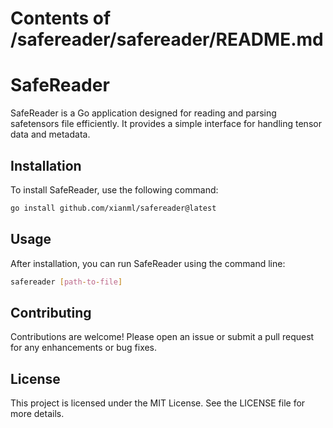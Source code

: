 # Contents of /safereader/safereader/README.md

# SafeReader

SafeReader is a Go application designed for reading and parsing safetensors file efficiently. It provides a simple interface for handling tensor data and metadata.

## Installation

To install SafeReader, use the following command:

```bash
go install github.com/xianml/safereader@latest
```

## Usage

After installation, you can run SafeReader using the command line:

```bash
safereader [path-to-file]
```

## Contributing

Contributions are welcome! Please open an issue or submit a pull request for any enhancements or bug fixes.

## License

This project is licensed under the MIT License. See the LICENSE file for more details.